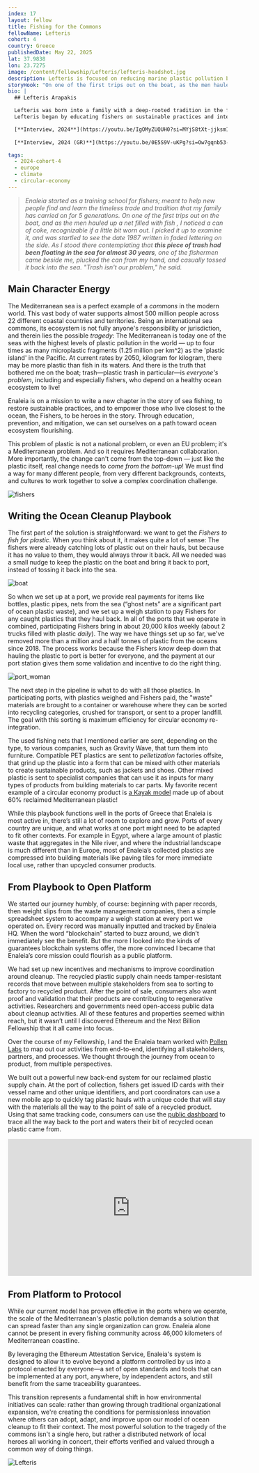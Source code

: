 ```yaml
---
index: 17
layout: fellow
title: Fishing for the Commons
fellowName: Lefteris
cohort: 4
country: Greece
publishedDate: May 22, 2025
lat: 37.9838
lon: 23.7275
image: /content/fellowship/Lefteris/lefteris-headshot.jpg
description: Lefteris is focused on reducing marine plastic pollution by engaging with fishers in Greece and the Mediterranean and adopting cleaning and sustainability practices.
storyHook: "On one of the first trips out on the boat, as the men hauled up a net filled with fish, I noticed a can of coke, recognizable if a little bit worn out. I picked it up to examine it, and was startled to see the date 1987 written in faded lettering on the side. As I stood there contemplating that this piece of trash had been floating in the sea for almost 30 years, one of the fishermen came beside me, plucked the can from my hand, and casually tossed it back into the sea. 'Trash isn't our problem,' he said."
bio: |
  ## Lefteris Arapakis

  Lefteris was born into a family with a deep-rooted tradition in the fishing industry. In 2016, he founded [Enaleia](https://enaleia.com/) to engage fishers in addressing the social and environmental challenges of ocean degradation.
  Lefteris began by educating fishers on sustainable practices and integrating collected waste into a circular economy, focusing on the plastics value chain in Greece. His initiative quickly expanded to encompass the entire Mediterranean Sea. A key aspect of Enaleia's work is tracking the lifecycle of ocean-collected plastic, and as part of his Fellowship, Lefteris will transition the platform into a public chain and explore other blockchain-related verticals into Eneleia.

  [**Interview, 2024**](https://youtu.be/IgOMyZUQUH0?si=MYjS8tXt-jjksm1I)
  
  [**Interview, 2024 (GR)**](https://youtu.be/0E5S9V-uKPg?si=Ow7gqnb53-8l1nNR)

tags:
  - 2024-cohort-4
  - europe
  - climate
  - circular-economy
---
```


>*Enaleia started as a training school for fishers; meant to help new people find and learn the timeless trade and tradition that my family has carried on for 5 generations. On one of the first trips out on the boat, and as the men hauled up a net filled with fish , I noticed a can of coke, recognizable if a little bit worn out. I picked it up to examine it, and was startled to see the date 1987 written in faded lettering on the side. As I stood there contemplating that **this piece of trash had been floating in the sea for almost 30 years**, one of the fishermen came beside me, plucked the can from my hand, and casually tossed it back into the sea. "Trash isn't our problem," he said.*

## Main Character Energy
The Mediterranean sea is a perfect example of a *commons* in the modern world. This vast body of water supports almost 500 million people across 22 different coastal countries and territories. Being an international sea commons, its ecosystem is not fully anyone's responsibility or jurisdiction, and therein lies the possible *tragedy*: The Mediterranean is today one of the seas with the highest levels of plastic pollution in the world — up to four times as many microplastic fragments (1.25 million per km^2) as the 'plastic island' in the Pacific. At current rates by 2050, kilogram for kilogram, there may be more plastic than fish in its waters. And there is the truth that bothered me on the boat; trash—plastic trash in particular—is *everyone's problem*, including and especially fishers, who depend on a healthy ocean ecosystem to live!

Enaleia is on a mission to write a new chapter in the story of sea fishing, to restore sustainable practices, and to empower those who live closest to the ocean, the Fishers, to be heroes in the story. Through education, prevention, and mitigation, we can set ourselves on a path toward ocean ecosystem flourishing. 

This problem of plastic is not a national problem, or even an EU problem; it's a Mediterranean problem. And so it requires Mediterranean collaboration. More importantly, the change can't come from the top-down — just like the plastic itself, real change needs to *come from the bottom-up*! We must find a way for many different people, from very different backgrounds, contexts, and cultures to work together to solve a complex coordination challenge. 

![fishers](fishers.jpg)

## Writing the Ocean Cleanup Playbook
The first part of the solution is straightforward: we want to get the *Fishers to fish for plastic*. When you think about it, it makes quite a lot of sense: The fishers were already catching lots of plastic out on their hauls, but because it has no value to them, they would always throw it back. All we needed was a small nudge to keep the plastic on the boat and bring it back to port, instead of tossing it back into the sea.

![boat](boat.jpg)

So when we set up at a port, we provide real payments for items like bottles, plastic pipes, nets from the sea (“ghost nets” are a significant part of ocean plastic waste), and we set up a weigh station to pay Fishers for any caught plastics that they haul back. In all of the ports that we operate in combined, participating Fishers bring in about 20,000 kilos weekly (about 2 trucks filled with plastic *daily*). The way we have things set up so far, we've removed more than a million and a half tonnes of plastic from the oceans since 2018. The process works because the Fishers *know* deep down that hauling the plastic to port is better for everyone, and the payment at our port station gives them some validation and incentive to do the right thing.

![port_woman](port_woman.jpg)

The next step in the pipeline is what to do with all those plastics. In participating ports, with plastics weighed and Fishers paid, the "waste" materials are brought to a container or warehouse where they can be sorted into recycling categories, crushed for transport, or sent to a proper landfill. The goal with this sorting is maximum efficiency for circular economy re-integration. 

The used fishing nets that I mentioned earlier are sent, depending on the type, to various companies, such as Gravity Wave, that turn them into furniture. Compatible PET plastics are sent to *pelletization* factories offsite, that grind up the plastic into a form that can be mixed with other materials to create sustainable products, such as jackets and shoes. Other mixed plastic is sent to specialist companies that can use it as inputs for many types of products from building materials to car parts. My favorite recent example of a circular economy product is [a Kayak model](https://www.nelo.eu/product/400/) made up of about 60% reclaimed Mediterranean plastic! 

While this playbook functions well in the ports of Greece that Enaleia is most active in, there’s still a lot of room to explore and grow. Ports of every country are unique, and what works at one port might need to be adapted to fit other contexts. For example in Egypt, where a large amount of plastic waste that aggregates in the Nile river, and where the industrial landscape is much different than in Europe, most of Enaleia’s collected plastics are compressed into building materials like paving tiles for more immediate local use, rather than upcycled consumer products.


## From Playbook to Open Platform
We started our journey humbly, of course: beginning with paper records, then weight slips from the waste management companies, then a simple spreadsheet system to accompany a weigh station at every port we operated on. Every record was manually inputted and tracked by Enaleia HQ. When the word “blockchain” started to buzz around, we didn’t immediately see the benefit. But the more I looked into the kinds of guarantees blockchain systems offer, the more convinced I became that Enaleia’s core mission could flourish as a public platform. 

We had set up new incentives and mechanisms to improve coordination around cleanup. The recycled plastic supply chain needs tamper-resistant records that move between multiple stakeholders from sea to sorting to factory to recycled product. After the point of sale, consumers also want proof and validation that their products are contributing to regenerative activities. Researchers and governments need open-access public data about cleanup activities. All of these features and properties seemed within reach, but it wasn’t until I discovered Ethereum and the Next Billion Fellowship that it all came into focus. 

Over the course of my Fellowship, I and the Enaleia team worked with [Pollen Labs](https://pollenlabs.org/) to map out our activities from end-to-end, identifying all stakeholders, partners, and processes. We thought through the journey from ocean to product, from multiple perspectives.

We built out a powerful new back-end system for our reclaimed plastic supply chain. At the port of collection, fishers get issued ID cards with their vessel name and other unique identifiers, and port coordinators can use a new mobile app to quickly tag plastic hauls with a unique code that will stay with the materials all the way to the point of sale of a recycled product. Using that same tracking code, consumers can use the [public dashboard](https://enaleia-hub.com/) to trace all the way back to the port and waters their bit of recycled ocean plastic came from. 

<iframe width="560" height="315" src="https://www.youtube.com/embed/P9QTiQ37r1I" title="YouTube video player" frameborder="0" allow="accelerometer; autoplay; clipboard-write; encrypted-media; gyroscope; picture-in-picture; web-share" allowfullscreen></iframe>

## From Platform to Protocol
While our current model has proven effective in the ports where we operate, the scale of the Mediterranean's plastic pollution demands a solution that can spread faster than any single organization can grow. Enaleia alone cannot be present in every fishing community across 46,000 kilometers of Mediterranean coastline. 

By leveraging the Ethereum Attestation Service, Enaleia's system is designed to allow it to evolve beyond a platform controlled by us into a protocol enacted by everyone—a set of open standards and tools that can be implemented at any port, anywhere, by independent actors, and still benefit from the same traceability guarantees.

This transition represents a fundamental shift in how environmental initiatives can scale: rather than growing through traditional organizational expansion, we're creating the conditions for permissionless innovation where others can adopt, adapt, and improve upon our model of ocean cleanup to fit their context. The most powerful solution to the tragedy of the commons isn't a single hero, but rather a distributed network of local heroes all working in concert, their efforts verified and valued through a common way of doing things. 

![Lefteris](lefteris_final.jpg)
